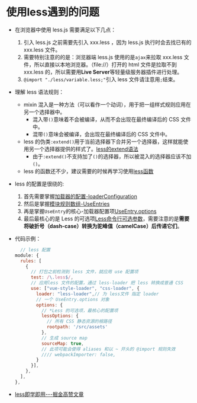 # 使用less遇到的问题

- 在浏览器中使用 less.js 需要满足以下几点：
  1. 引入 less.js 之前需要先引入 xxx.less ，因为 less.js 执行时会去找已有的 xxx.less 文件。
  2. 需要特别注意的的是：浏览器端 less.js 使用的是`ajax`来拉取 xxx.less 文件，所以直接以本地浏览器。（file://）打开的 html 文件是拉取不到 xxx.less 的，所以需要用**Live Server**等轻量级服务器插件进行处理。
  3. `@import "./less/variable.less;"`引入 less 文件请注意用`;`结束。
- 理解 less 语法规则：
  - mixin 混入是一种方法（可以看作一个动词），用于把一组样式规则应用在另一个选择器中。
    - 混入带`()`意味着不会被编译，从而不会出现在最终编译后的 CSS 文件中。
    - 混带`()`意味会被编译，会出现在最终编译后的 CSS 文件中。
  - less 的伪类`:extend()`用于当前选择器下合并另一个选择器，这样就能使用另一个选择器提供的样式了。[less的extend语法](https://lesscss.org/features/#extend-feature)
    - 由于`:extend()`不支持加了`()`的选择器，所以被混入的选择器应该不加`()`。
  - less 的函数还不少，建议需要的时候再学习使用[less函数](https://less.bootcss.com/#%E5%87%BD%E6%95%B0functions)
- less 的配置是很绕的:
  1. 首先需要掌握[加载器的配置-loaderConfiguration](https://www.webpackjs.com/concepts/loaders/#%E9%85%8D%E7%BD%AE-configuration-)
  2. 然后是掌握[模块规则数组-UseEntries](https://www.webpackjs.com/configuration/module/#module-rules)
  3. 再是掌握`UseEntry`的核心-加载器配置项[UseEntry.options](https://webpack.docschina.org/loaders/less-loader/#options)
  4. 最后最核心的是 Less 的可选项[Less命令行可选参数](https://less.bootcss.com/usage/#command-line-usage)，需要注意的是**需要将破折号（dash-case）转换为驼峰值（camelCase）后传递它们**。
- 代码示例：

  ```js
    // less 配置
  module: {
    rules: [
      {
        // 打包之前检测到 less 文件，就应用 use 配置项
        test: /\.less$/,
        // 应用less 文件的配置，通过 less-loader 把 less 转换成普通 CSS
        use: ["vue-style-loader", "css-loader", {
          loader: "less-loader",// 为 less文件 指定 loader
          // 一个 UseEntry.options 对象
          options: {
            // *Less 的可选项，最核心的配置项
            lessOptions: {
              // 所有 CSS 静态资源的根路径
              rootpath: '/src/assets'
            },
            // 生成 source map
            sourceMap: true,
            // 此项可能会使得 aliases 和以 ~ 开头的 @import 规则失效
            //// webpackImporter: false,
          }
        }],
      },
    ],
  },
  ```

- [less即学即用---掘金高赞文章](https://juejin.cn/post/6844903688444739592)
